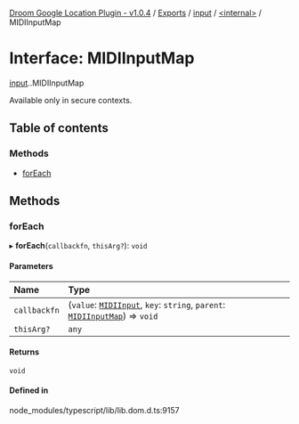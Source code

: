 [Droom Google Location Plugin - v1.0.4](../README.md) / [Exports](../modules.md) / [input](../modules/input.md) / [<internal\>](../modules/input._internal_.md) / MIDIInputMap

# Interface: MIDIInputMap

[input](../modules/input.md).[<internal>](../modules/input._internal_.md).MIDIInputMap

Available only in secure contexts.

## Table of contents

### Methods

- [forEach](input._internal_.MIDIInputMap.md#foreach)

## Methods

### forEach

▸ **forEach**(`callbackfn`, `thisArg?`): `void`

#### Parameters

| Name | Type |
| :------ | :------ |
| `callbackfn` | (`value`: [`MIDIInput`](../modules/input._internal_.md#midiinput), `key`: `string`, `parent`: [`MIDIInputMap`](../modules/input._internal_.md#midiinputmap)) => `void` |
| `thisArg?` | `any` |

#### Returns

`void`

#### Defined in

node_modules/typescript/lib/lib.dom.d.ts:9157
